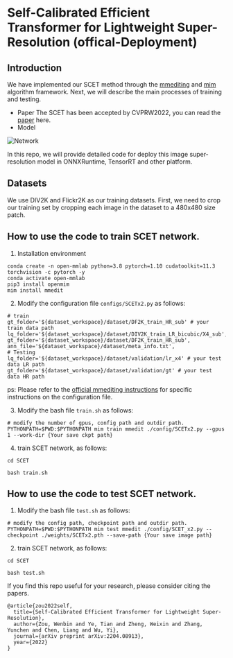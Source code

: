 # Self-Calibrated Efficient Transformer for Lightweight Super-Resolution (offical-Deployment)
## Introduction

We have implemented our SCET method through the [mmediting](https://github.com/open-mmlab/mmediting) and [mim](https://github.com/open-mmlab/mim) algorithm framework. Next, we will describe the main processes of training and testing.

- Paper The SCET has been accepted by CVPRW2022, you can read the [paper](https://arxiv.org/pdf/2204.08913.pdf) here.
- Model

![Network](./Image/Network.png)

In this repo, we will provide detailed code for deploy this image super-resolution model in ONNXRuntime, TensorRT and other platform. 

## Datasets
We use DIV2K and Flickr2K as our training datasets. First, we need to crop our training set by cropping each image in the dataset to a 480x480 size patch.

## How to use the code to train SCET network.
1. Installation environment
```
conda create -n open-mmlab python=3.8 pytorch=1.10 cudatoolkit=11.3 torchvision -c pytorch -y
conda activate open-mmlab
pip3 install openmim
mim install mmedit
```

2. Modify the configuration file `configs/SCETx2.py` as follows:
```
# train
gt_folder='${dataset_workspace}/dataset/DF2K_train_HR_sub' # your train data path
lq_folder='${dataset_workspace}/dataset/DIV2K_train_LR_bicubic/X4_sub',
gt_folder='${dataset_workspace}/dataset/DF2K_train_HR_sub',
ann_file='${dataset_workspace}/dataset/meta_info.txt',
# Testing
lq_folder='${dataset_workspace}/dataset/validation/lr_x4' # your test data LR path
gt_folder='${dataset_workspace}/dataset/validation/gt' # your test data HR path
```
ps: Please refer to the [official mmediting instructions](https://mmediting.readthedocs.io/en/latest/_tmp/config.html) for specific instructions on the configuration file.

3. Modify the bash file `train.sh` as follows:
```
# modify the number of gpus, config path and outdir path.
PYTHONPATH=$PWD:$PYTHONPATH mim train mmedit ./config/SCETx2.py --gpus 1 --work-dir {Your save ckpt path}
```

4. train SCET network, as follows:
```
cd SCET

bash train.sh
```
## How to use the code to test SCET network.
1. Modify the bash file `test.sh` as follows:
```
# modify the config path, checkpoint path and outdir path.
PYTHONPATH=$PWD:$PYTHONPATH mim test mmedit ./config/SCET_x2.py --checkpoint ./weights/SCETx2.pth --save-path {Your save image path}
```
2. train SCET network, as follows:
```
cd SCET

bash test.sh
```
If you find this repo useful for your research, please consider citing the papers.
```
@article{zou2022self,
  title={Self-Calibrated Efficient Transformer for Lightweight Super-Resolution},
  author={Zou, Wenbin and Ye, Tian and Zheng, Weixin and Zhang, Yunchen and Chen, Liang and Wu, Yi},
  journal={arXiv preprint arXiv:2204.08913},
  year={2022}
}
```
